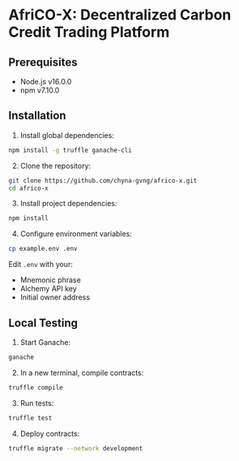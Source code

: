 # AfriCO-X: Decentralized Carbon Credit Trading Platform
## Prerequisites
- Node.js v16.0.0
- npm v7.10.0

## Installation

1. Install global dependencies:
```bash
npm install -g truffle ganache-cli
```

2. Clone the repository:
```bash
git clone https://github.com/chyna-gvng/africo-x.git
cd africo-x
```

3. Install project dependencies:
```bash
npm install
```

4. Configure environment variables:
```bash
cp example.env .env
```
Edit `.env` with your:
- Mnemonic phrase
- Alchemy API key
- Initial owner address

## Local Testing

1. Start Ganache:
```bash
ganache
```

2. In a new terminal, compile contracts:
```bash
truffle compile
```

3. Run tests:
```bash
truffle test
```

4. Deploy contracts:
```bash
truffle migrate --network development
```
